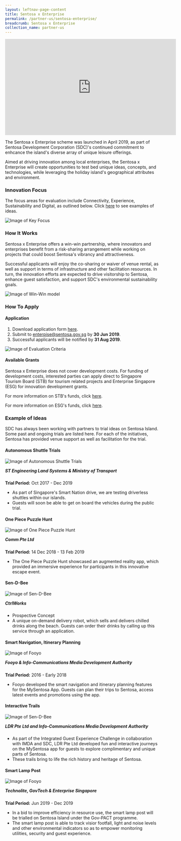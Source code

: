 ```yaml
---
layout: leftnav-page-content
title: Sentosa x Enterprise
permalink: /partner-us/sentosa-enterprise/
breadcrumb: Sentosa x Enterprise
collection_name: partner-us
---
```


<style>
@media only screen and (min-width: 769px) {
   .reverse-row-order{
     flex-direction:row-reverse;
   }
}
</style>

<div class="bp-youtube">
  <iframe width="560" height="315" src="https://www.youtube.com/embed/mHbNxeorbvo" frameborder="0" allow="accelerometer; autoplay; encrypted-media; gyroscope; picture-in-picture" allowfullscreen></iframe>
</div>

The Sentosa x Enterprise scheme was launched in April 2019, as part of Sentosa Development Corporation (SDC)'s continued commitment to enhcance the island's diverse array of unique leisure offerings.

Aimed at driving innovation among local enterprises, the Sentosa x Enterprise will create opportunities to test bed unique ideas, concepts, and technologies, while leveraging the holiday island's geographical attributes and environment.

### Innovation Focus
The focus areas for evaluation include Connectivity, Experience, Sustainability and Digital, as outlined below. Click <a href="#example-of-ideas">here</a> to see examples of ideas.

![Image of Key Focus](/images/partner-us/enterprise/inov_focus.png)


### How It Works

 Sentosa x Enterprise offers a win-win partnership, where innovators and enterprises benefit from a risk-sharing arrangement while working on projects that could boost Sentosa's vibrancy and attractiveness.

Successful applicants will enjoy the co-sharing or waiver of venue rental, as well as support in terms of infrastructure and other facilitation resources. In turn, the innovation efforts are expected to drive visitorship to Sentosa, enhance guest satisfaction, and support SDC's environmental sustainability goals. 

![Image of Win-Win model](/images/partner-us/enterprise/win_win.png)


### How To Apply

#### Application

<div class="row">
	<div class="col is-6">
        <p>
            <ol>
                <li>Download application form <a href="/resources/enterprise/Sentosa-x-Enterprise-Application-Form.pdf">here</a>.</li>
                <li>Submit to <a href="mailto:enterprise@sentosa.gov.sg">enterpise@sentosa.gov.sg</a> by <strong>30 Jun 2019</strong>.</li>
                <li>Successful applicants will be notified by <strong>31 Aug 2019</strong>.</li>
            </ol>
		</p>
	</div>
     <div class="col is-offset-1 is-5">
		<figure style="margin:0;">
			<img src="/images/partner-us/enterprise/eval_crit.png" alt="Image of Evaluation Criteria"/>
		</figure>
	</div>
</div>

#### Available Grants

Sentosa x Enterprise does not cover development costs. For funding of development costs, interested parties can apply direct to Singapore Tourism Board (STB) for tourism related projects and Enterprise Singapore (ESG) for innovation development grants.

For more information on STB's funds, click <a href="https://www.stb.gov.sg/content/stb/en/assistance-and-licensing/grants-overview.html">here</a>.

For more information on ESG's funds, click <a href="https://www.enterprisesg.gov.sg/financial-assistance/grants">here</a>. 

### Example of Ideas
SDC has always been working with partners to trial ideas on Sentosa Island. Some past and ongoing trials are listed here. For each of the initiatives, Sentosa has provided venue support as well as facilitation for the trial. 

<h4>Autonomous Shuttle Trials</h4>
<div class="row reverse-row-order">
    <div class="col is-offset-1 is-5">
		<figure style="margin:0;">
			<img src="/images/partner-us/enterprise/auto_shuttle.jpg" alt="Image of Autonomous Shuttle Trials"/>
		</figure>
	</div>
	<div class="col is-6">
        <p>
        <h5 style="margin-top:0;">ST Engineering Land Systems & Ministry of Transport</h5>
        <strong>Trial Period:</strong> Oct 2017 - Dec 2019
        <ul>
            <li>As part of Singapore's Smart Nation drive, we are testing driverless shuttles within our islands. </li>
            <li>Guests will soon be able to get on board the vehicles during the public trial.</li>
        </ul>
		</p>
	</div>
</div>

<h4>One Piece Puzzle Hunt</h4>
<div class="row">
    <div class="col is-5">
		<figure style="margin:0;">
			<img src="/images/partner-us/enterprise/one_piece.png" alt="Image of One Piece Puzzle Hunt"/>
		</figure>
	</div>
	<div class="col is-offset-1 is-6">
        <p>
        <h5 style="margin-top:0;">Comm Pte Ltd</h5>
        <strong>Trial Period:</strong> 14 Dec 2018 - 13 Feb 2019
        <ul>
            <li>The One Piece Puzzle Hunt showcased an augmented reality app, which provided an immersive experience for participants in this innovative escape event.</li>
        </ul>
		</p>
	</div>
</div>

<h4>Sen-D-Bee</h4>
<div class="row reverse-row-order">
    <div class="col is-offset-1 is-5">
		<figure style="margin:0;">
			<img src="/images/partner-us/enterprise/sen-d-bee.png" alt="Image of Sen-D-Bee"/>
		</figure>
	</div>
	<div class="col is-6">
        <p>
        <h5 style="margin-top:0;">CtrlWorks</h5>
        <ul>
            <li>Prospective Concept</li>
            <li>A unique on-demand delivery robot, which sells and delivers chilled drinks along the beach. Guests can order their drinks by calling up this service through an application.</li>
        </ul>
		</p>
	</div>
</div>

<h4>Smart Navigation, Itinerary Planning</h4>
<div class="row">
    <div class="col is-5">
		<figure style="margin:0;">
			<img src="/images/partner-us/enterprise/fooyo.png" alt="Image of Fooyo"/>
		</figure>
	</div>
	<div class="col is-offset-1 is-6">
        <p>
        <h5 style="margin-top:0;">Fooyo & Info-Communications Media Development Authority</h5>
        <strong>Trial Period:</strong> 2016 - Early 2018
        <ul>
            <li>Fooyo developed the smart navigation and itinerary planning features for the MySentosa App. Guests can plan their trips to Sentosa, access latest events and promotions using the app.</li>
        </ul>
		</p>
	</div>
</div>

<h4>Interactive Trails</h4>
<div class="row reverse-row-order">
    <div class="col is-offset-1 is-5">
		<figure style="margin:0;">
			<img src="/images/partner-us/enterprise/interactive_trails.png" alt="Image of Sen-D-Bee"/>
		</figure>
	</div>
	<div class="col is-6">
        <p>
        <h5 style="margin-top:0">LDR Pte Ltd and Info-Communications Media Development Authority</h5>
        <ul>
            <li>As part of the Integrated Guest Experience Challenge in collaboration with IMDA and SDC, LDR Pte Ltd developed fun and interactive journeys on the MySentosa app for guests to explore complimentary and unique parts of Sentosa.</li>
            <li>These trails bring to life the rich history and heritage of Sentosa.</li>
        </ul>
		</p>
	</div>

<h4>Smart Lamp Post</h4>
<div class="row">
    <div class="col is-5">
		<figure style="margin:0;">
			<img src="/images/partner-us/enterprise/fooyo.png" alt="Image of Fooyo"/>
		</figure>
	</div>
	<div class="col is-offset-1 is-6">
        <p>
        <h5 style="margin-top:0;">Technolite, GovTech & Enterprise Singapore</h5>
        <strong>Trial Period:</strong> Jun 2019 - Dec 2019
        <ul>
            <li>In a bid to improve efficiency in resource use, the smart lamp post will be trialled on Sentosa Island under the Gov-PACT programme.</li>
            <li>The smart lamp post is able to track visior footfall, light and noise levels and other environmental indicators so as to empower monitoring utilities, security and guest experience.</li>
        </ul>
		</p>
	</div>
</div>